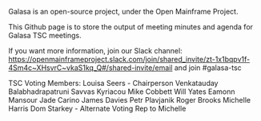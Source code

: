 Galasa is an open-source project, under the Open Mainframe Project.

This Github page is to store the output of meeting minutes and agenda for Galasa TSC meetings.

If you want more information, join our Slack channel: https://openmainframeproject.slack.com/join/shared_invite/zt-1x1bqpv1f-4Sm4c~XHsvrC~vkaS1kq_Q#/shared-invite/email and join #galasa-tsc

TSC Voting Members:
Louisa Seers - Chairperson
Venkatauday Balabhadrapatruni
Savvas Kyriacou
Mike Cobbett
Will Yates
Eamonn Mansour
Jade Carino
James Davies
Petr Plavjanik
Roger Brooks
Michelle Harris
Dom Starkey - Alternate Voting Rep to Michelle
